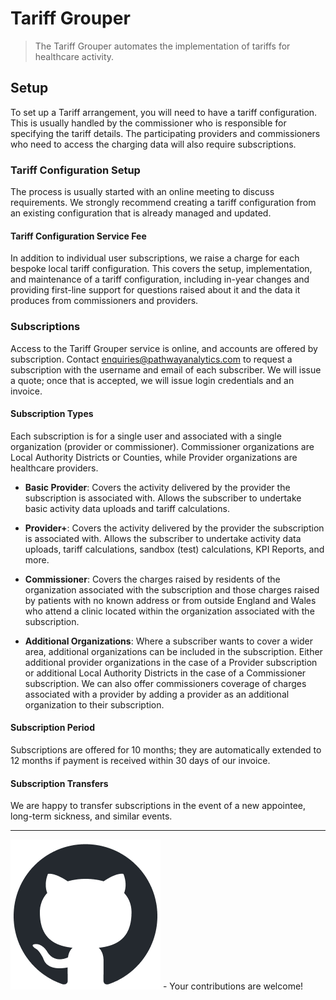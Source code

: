 # Tariff Grouper

> The Tariff Grouper automates the implementation of tariffs for healthcare activity.

## Setup

To set up a Tariff arrangement, you will need to have a tariff configuration. This is usually handled by the commissioner who is responsible for specifying the tariff details. The participating providers and commissioners who need to access the charging data will also require subscriptions.

### Tariff Configuration Setup

The process is usually started with an online meeting to discuss requirements. We strongly recommend creating a tariff configuration from an existing configuration that is already managed and updated.

#### Tariff Configuration Service Fee

In addition to individual user subscriptions, we raise a charge for each bespoke local tariff configuration. This covers the setup, implementation, and maintenance of a tariff configuration, including in-year changes and providing first-line support for questions raised about it and the data it produces from commissioners and providers.

### Subscriptions

Access to the Tariff Grouper service is online, and accounts are offered by subscription. Contact enquiries@pathwayanalytics.com to request a subscription with the username and email of each subscriber. We will issue a quote; once that is accepted, we will issue login credentials and an invoice.

#### Subscription Types

Each subscription is for a single user and associated with a single organization (provider or commissioner). Commissioner organizations are Local Authority Districts or Counties, while Provider organizations are healthcare providers.

- **Basic Provider**: Covers the activity delivered by the provider the subscription is associated with. Allows the subscriber to undertake basic activity data uploads and tariff calculations.
  
- **Provider+**: Covers the activity delivered by the provider the subscription is associated with. Allows the subscriber to undertake activity data uploads, tariff calculations, sandbox (test) calculations, KPI Reports, and more.
  
- **Commissioner**: Covers the charges raised by residents of the organization associated with the subscription and those charges raised by patients with no known address or from outside England and Wales who attend a clinic located within the organization associated with the subscription.
  
- **Additional Organizations**: Where a subscriber wants to cover a wider area, additional organizations can be included in the subscription. Either additional provider organizations in the case of a Provider subscription or additional Local Authority Districts in the case of a Commissioner subscription. We can also offer commissioners coverage of charges associated with a provider by adding a provider as an additional organization to their subscription.

#### Subscription Period

Subscriptions are offered for 10 months; they are automatically extended to 12 months if payment is received within 30 days of our invoice.

#### Subscription Transfers

We are happy to transfer subscriptions in the event of a new appointee, long-term sickness, and similar events.

---

[![Edit on GitHub](assets/images/github/github-mark.png)](https://github.com/Pathway-Analytics/docs/edit/main/Tariff-Grouper.md) - Your contributions are welcome!